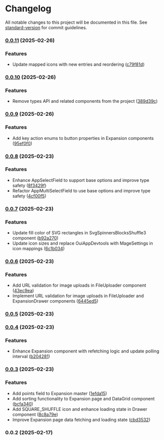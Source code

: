 # Changelog

All notable changes to this project will be documented in this file. See [standard-version](https://github.com/conventional-changelog/standard-version) for commit guidelines.

### [0.0.11](https://github.com/hishamktd/pokemon-cards/compare/v0.0.10...v0.0.11) (2025-02-26)


### Features

* Update mapped icons with new entries and reordering ([c79f81d](https://github.com/hishamktd/pokemon-cards/commit/c79f81d2a236cf5eb7db053ac54958c796eecfea))

### [0.0.10](https://github.com/hishamktd/pokemon-cards/compare/v0.0.9...v0.0.10) (2025-02-26)


### Features

* Remove types API and related components from the project ([389d39c](https://github.com/hishamktd/pokemon-cards/commit/389d39c06049180a8eb954ca85231bc9eda26fba))

### [0.0.9](https://github.com/hishamktd/pokemon-cards/compare/v0.0.8...v0.0.9) (2025-02-26)


### Features

* Add key action enums to button properties in Expansion components ([95ef0f0](https://github.com/hishamktd/pokemon-cards/commit/95ef0f03c1f80f5bac625f8eb1814611946c28bc))

### [0.0.8](https://github.com/hishamktd/pokemon-cards/compare/v0.0.7...v0.0.8) (2025-02-23)


### Features

* Enhance AppSelectField to support base options and improve type safety ([8f3429f](https://github.com/hishamktd/pokemon-cards/commit/8f3429f4881aba84d8f8da0fd36ca8a4fb5719db))
* Refactor AppMultiSelectField to use base options and improve type safety ([4cf00f5](https://github.com/hishamktd/pokemon-cards/commit/4cf00f5c95870cb4fc035d9facde34c043ce826f))

### [0.0.7](https://github.com/hishamktd/pokemon-cards/compare/v0.0.6...v0.0.7) (2025-02-23)


### Features

* Update fill color of SVG rectangles in SvgSpinnersBlocksShuffle3 component ([b92a270](https://github.com/hishamktd/pokemon-cards/commit/b92a270953bf411e6a3880e9aa1f9b0edb812029))
* Update icon sizes and replace OuiAppDevtools with MageSettings in icon mappings ([6c1b034](https://github.com/hishamktd/pokemon-cards/commit/6c1b03418ee2ffbcfcf32d9405749adc17ec49db))

### [0.0.6](https://github.com/hishamktd/pokemon-cards/compare/v0.0.5...v0.0.6) (2025-02-23)


### Features

* Add URL validation for image uploads in FileUploader component ([43ec9ea](https://github.com/hishamktd/pokemon-cards/commit/43ec9eadb02b1518793755267108e22a32a2d68b))
* Implement URL validation for image uploads in FileUploader and ExpansionDrawer components ([6445ed5](https://github.com/hishamktd/pokemon-cards/commit/6445ed5f34d38a10d7ae63d8d65366b95238725e))

### [0.0.5](https://github.com/hishamktd/pokemon-cards/compare/v0.0.4...v0.0.5) (2025-02-23)

### [0.0.4](https://github.com/hishamktd/pokemon-cards/compare/v0.0.3...v0.0.4) (2025-02-23)


### Features

* Enhance Expansion component with refetching logic and update polling interval ([b204281](https://github.com/hishamktd/pokemon-cards/commit/b204281649413ecd72f328965998dfbcbdf16852))

### [0.0.3](https://github.com/hishamktd/pokemon-cards/compare/v0.0.2...v0.0.3) (2025-02-23)


### Features

* Add points field to Expansion master ([1efda15](https://github.com/hishamktd/pokemon-cards/commit/1efda15225241caa93a54a93a6424f595151aa0b))
* Add sorting functionality to Expansion page and DataGrid component ([bcfa340](https://github.com/hishamktd/pokemon-cards/commit/bcfa340cf8713395475dcf643c82c414c0c785a9))
* Add SQUARE_SHUFFLE icon and enhance loading state in Drawer component ([8c8a79e](https://github.com/hishamktd/pokemon-cards/commit/8c8a79e93b1e70a798659c90fd2d54eedef6891e))
* Improve Expansion page data fetching and loading state ([cbd3532](https://github.com/hishamktd/pokemon-cards/commit/cbd3532a42f49c155e2b649b45689e7a55fa1f12))

### 0.0.2 (2025-02-17)
